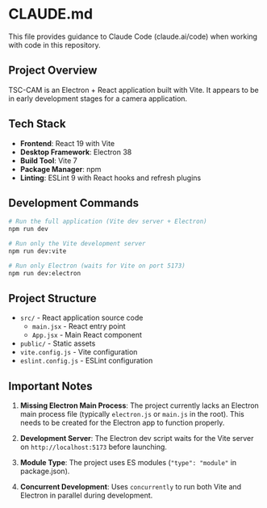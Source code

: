 # CLAUDE.md

This file provides guidance to Claude Code (claude.ai/code) when working with code in this repository.

## Project Overview

TSC-CAM is an Electron + React application built with Vite. It appears to be in early development stages for a camera application.

## Tech Stack

- **Frontend**: React 19 with Vite
- **Desktop Framework**: Electron 38
- **Build Tool**: Vite 7
- **Package Manager**: npm
- **Linting**: ESLint 9 with React hooks and refresh plugins

## Development Commands

```bash
# Run the full application (Vite dev server + Electron)
npm run dev

# Run only the Vite development server
npm run dev:vite

# Run only Electron (waits for Vite on port 5173)
npm run dev:electron
```

## Project Structure

- `src/` - React application source code
  - `main.jsx` - React entry point
  - `App.jsx` - Main React component
- `public/` - Static assets
- `vite.config.js` - Vite configuration
- `eslint.config.js` - ESLint configuration

## Important Notes

1. **Missing Electron Main Process**: The project currently lacks an Electron main process file (typically `electron.js` or `main.js` in the root). This needs to be created for the Electron app to function properly.

2. **Development Server**: The Electron dev script waits for the Vite server on `http://localhost:5173` before launching.

3. **Module Type**: The project uses ES modules (`"type": "module"` in package.json).

4. **Concurrent Development**: Uses `concurrently` to run both Vite and Electron in parallel during development.